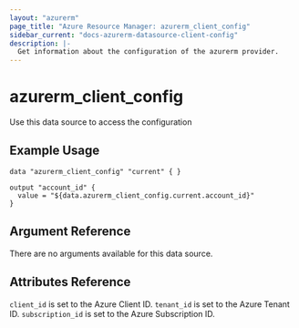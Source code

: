 ```yaml
---
layout: "azurerm"
page_title: "Azure Resource Manager: azurerm_client_config"
sidebar_current: "docs-azurerm-datasource-client-config"
description: |-
  Get information about the configuration of the azurerm provider.
---
```


# azurerm\_client\_config

Use this data source to access the configuration 

## Example Usage

```
data "azurerm_client_config" "current" { }

output "account_id" {
  value = "${data.azurerm_client_config.current.account_id}"
}
```

## Argument Reference

There are no arguments available for this data source.

## Attributes Reference

`client_id` is set to the Azure Client ID. 
`tenant_id` is set to the Azure Tenant ID.
`subscription_id` is set to the Azure Subscription ID. 
